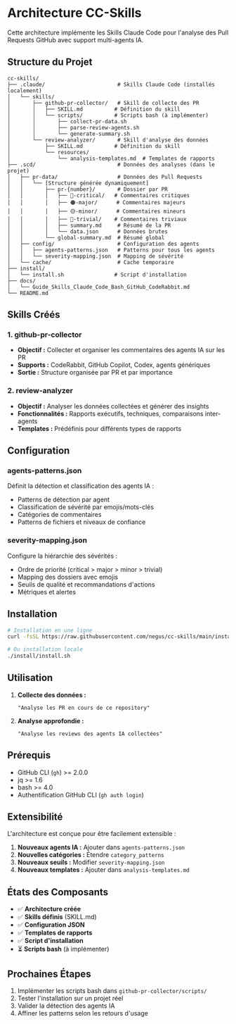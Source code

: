 # Architecture CC-Skills

Cette architecture implémente les Skills Claude Code pour l'analyse des Pull Requests GitHub avec support multi-agents IA.

## Structure du Projet

```
cc-skills/
├── .claude/                       # Skills Claude Code (installés localement)
│   └── skills/
│       ├── github-pr-collector/   # Skill de collecte des PR
│       │   ├── SKILL.md          # Définition du skill
│       │   └── scripts/          # Scripts bash (à implémenter)
│       │       ├── collect-pr-data.sh
│       │       ├── parse-review-agents.sh
│       │       └── generate-summary.sh
│       └── review-analyzer/       # Skill d'analyse des données
│           ├── SKILL.md          # Définition du skill
│           └── resources/
│               └── analysis-templates.md  # Templates de rapports
├── .scd/                          # Données des analyses (dans le projet)
│   ├── pr-data/                   # Données des Pull Requests
│   │   └── [Structure générée dynamiquement]
│   │       ├── pr-{number}/       # Dossier par PR
│   │       │   ├── 🔴-critical/   # Commentaires critiques
│   │       │   ├── 🟠-major/      # Commentaires majeurs
│   │       │   ├── 🟡-minor/      # Commentaires mineurs
│   │       │   ├── 🔵-trivial/    # Commentaires triviaux
│   │       │   ├── summary.md     # Résumé de la PR
│   │       │   └── data.json      # Données brutes
│   │       └── global-summary.md  # Résumé global
│   ├── config/                    # Configuration des agents
│   │   ├── agents-patterns.json   # Patterns pour tous les agents
│   │   └── severity-mapping.json  # Mapping de sévérité
│   └── cache/                     # Cache temporaire
├── install/
│   └── install.sh                # Script d'installation
├── docs/
│   └── Guide_Skills_Claude_Code_Bash_GitHub_CodeRabbit.md
└── README.md
```

## Skills Créés

### 1. github-pr-collector
- **Objectif :** Collecter et organiser les commentaires des agents IA sur les PR
- **Supports :** CodeRabbit, GitHub Copilot, Codex, agents génériques
- **Sortie :** Structure organisée par PR et par importance

### 2. review-analyzer
- **Objectif :** Analyser les données collectées et générer des insights
- **Fonctionnalités :** Rapports exécutifs, techniques, comparaisons inter-agents
- **Templates :** Prédéfinis pour différents types de rapports

## Configuration

### agents-patterns.json
Définit la détection et classification des agents IA :
- Patterns de détection par agent
- Classification de sévérité par emojis/mots-clés
- Catégories de commentaires
- Patterns de fichiers et niveaux de confiance

### severity-mapping.json
Configure la hiérarchie des sévérités :
- Ordre de priorité (critical > major > minor > trivial)
- Mapping des dossiers avec emojis
- Seuils de qualité et recommandations d'actions
- Métriques et alertes

## Installation

```bash
# Installation en une ligne
curl -fsSL https://raw.githubusercontent.com/negus/cc-skills/main/install/install.sh | bash

# Ou installation locale
./install/install.sh
```

## Utilisation

1. **Collecte des données :**
   ```
   "Analyse les PR en cours de ce repository"
   ```

2. **Analyse approfondie :**
   ```
   "Analyse les reviews des agents IA collectées"
   ```

## Prérequis

- GitHub CLI (`gh`) >= 2.0.0
- jq >= 1.6
- bash >= 4.0
- Authentification GitHub CLI (`gh auth login`)

## Extensibilité

L'architecture est conçue pour être facilement extensible :

1. **Nouveaux agents IA :** Ajouter dans `agents-patterns.json`
2. **Nouvelles catégories :** Étendre `category_patterns`
3. **Nouveaux seuils :** Modifier `severity-mapping.json`
4. **Nouveaux templates :** Ajouter dans `analysis-templates.md`

## États des Composants

- ✅ **Architecture créée**
- ✅ **Skills définis** (SKILL.md)
- ✅ **Configuration JSON**
- ✅ **Templates de rapports**
- ✅ **Script d'installation**
- ⏳ **Scripts bash** (à implémenter)

## Prochaines Étapes

1. Implémenter les scripts bash dans `github-pr-collector/scripts/`
2. Tester l'installation sur un projet réel
3. Valider la détection des agents IA
4. Affiner les patterns selon les retours d'usage